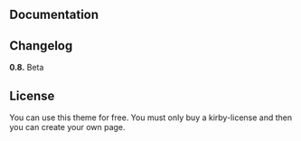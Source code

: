 ## Documentation


## Changelog

**0.8.** Beta

## License
You can use this theme for free. You must only buy a kirby-license and then you can create your own page.